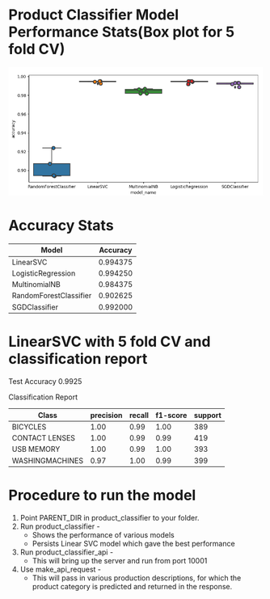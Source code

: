 Product Classifier Model Performance Stats(Box plot for 5 fold CV)
============================================
![Screenshot](ProductClassModelCompare.png)

Accuracy Stats
===============
|Model|Accuracy|
|---|------|
|LinearSVC          |       0.994375|
|LogisticRegression |       0.994250|
|MultinomialNB      |       0.984375|
|RandomForestClassifier |   0.902625|
|SGDClassifier       |      0.992000|


LinearSVC with 5 fold CV and classification report
======================================================
Test Accuracy 0.9925

Classification Report

| Class         |precision  |  recall | f1-score  | support|
|---------------|-----------|---------|-----------|--------|
|BICYCLES       |   1.00    |   0.99  |    1.00   |   389  |
|CONTACT LENSES |   1.00    |   0.99  |    0.99   |   419  |
|USB MEMORY     |   1.00    |   0.99  |    1.00   |   393  |
|WASHINGMACHINES|   0.97    |   1.00  |    0.99   |   399  |


Procedure to run the model
============================

1. Point PARENT_DIR in product_classifier to your folder. 
2. Run product_classifier -
	- Shows the performance of various models
	- Persists Linear SVC model which gave the best performance
3. Run product_classifier_api - 
	- This will bring up the server and run from port 10001
4. Use make_api_request -
	- This will pass in various production descriptions, for which the product category is predicted and returned in the response.
